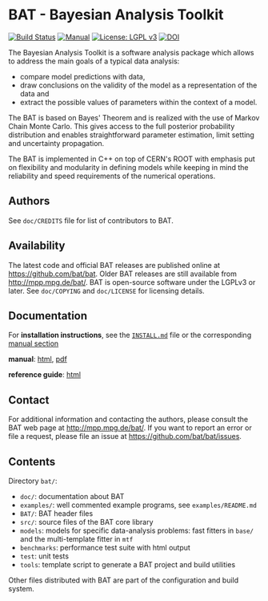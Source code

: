 BAT - Bayesian Analysis Toolkit
===============================

[![Build Status](https://travis-ci.org/bat/bat.svg?branch=master)](https://travis-ci.org/bat/bat)
[![Manual](https://img.shields.io/badge/docs-latest-brightgreen.svg)](https://bat.github.io/bat-docs/master/manual/html/index.html)
[![License: LGPL v3](https://img.shields.io/badge/License-LGPL%20v3-blue.svg)](https://www.gnu.org/licenses/lgpl-3.0)
[![DOI](https://zenodo.org/badge/DOI/10.5281/zenodo.1322675.svg)](https://doi.org/10.5281/zenodo.1322675)

The Bayesian Analysis Toolkit is a software analysis package which allows
to address the main goals of a typical data analysis:

 - compare model predictions with data,
 - draw conclusions on the validity of the model as a representation
   of the data and
 - extract the possible values of parameters within the context of
   a model.

The BAT is based on Bayes' Theorem and is realized with the use of Markov
Chain Monte Carlo. This gives access to the full posterior probability
distribution and enables straightforward parameter estimation, limit
setting and uncertainty propagation.

The BAT is implemented in C++ on top of CERN's ROOT with emphasis put
on flexibility and modularity in defining models while keeping in mind
the reliability and speed requirements of the numerical operations.

Authors
--------

See `doc/CREDITS` file for list of contributors to BAT.

Availability
-------------

The latest code and official BAT releases are published online at
https://github.com/bat/bat. Older BAT releases are still available from
http://mpp.mpg.de/bat/. BAT is open-source software under the LGPLv3 or later.
See `doc/COPYING` and `doc/LICENSE` for licensing details.

Documentation
-------------

For **installation instructions**, see the
[`INSTALL.md`](https://github.com/bat/bat/blob/master/INSTALL.md) file or the
corresponding [manual
section](https://bat.github.io/bat-docs/master/manual/html/cha-install.html)

**manual**: [html](https://bat.github.io/bat-docs/master/manual/html/index.html), [pdf](https://bat.github.io/bat-docs/master/manual/BAT-manual.pdf)

**reference guide**: [html](https://bat.github.io/bat-docs/master/ref-guide/html/index.html)

Contact
-------------

For additional information and contacting the authors, please consult the BAT
web page at http://mpp.mpg.de/bat/. If you want to report an error or file a
request, please file an issue at https://github.com/bat/bat/issues.

Contents
---------

Directory `bat/`:

* `doc/`: documentation about BAT
* `examples/`: well commented example programs, see `examples/README.md`
* `BAT/`: BAT header files
* `src/`: source files of the BAT core library
* `models`: models for specific data-analysis problems: fast fitters
  in `base/` and the multi-template fitter in `mtf`
* `benchmarks`: performance test suite with html output
* `test`: unit tests
* `tools`: template script to generate a BAT project and build utilities

Other files distributed with BAT are part of the configuration and
build system.

